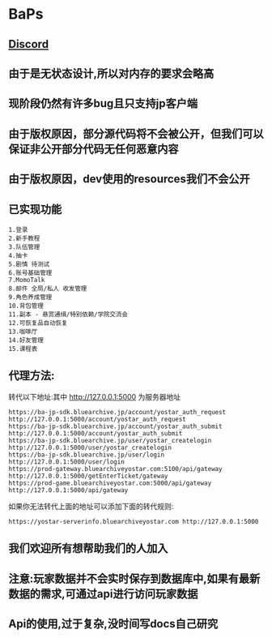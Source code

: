 # BaPs

## [Discord](https://discord.gg/mmvZbCUKAG)

## 由于是无状态设计,所以对内存的要求会略高
## 现阶段仍然有许多bug且只支持jp客户端
## 由于版权原因，部分源代码将不会被公开，但我们可以保证非公开部分代码无任何恶意内容
## 由于版权原因，dev使用的resources我们不会公开

## 已实现功能
```
1.登录
2.新手教程
3.队伍管理
4.抽卡
5.剧情 待测试
6.账号基础管理
7.MomoTalk
8.邮件 全局/私人 收发管理
9.角色养成管理
10.背包管理
11.副本 - 悬赏通缉/特别依赖/学院交流会
12.可恢复品自动恢复
13.咖啡厅
14.好友管理
15.课程表
```
## 代理方法:
转代以下地址:其中 http://127.0.0.1:5000 为服务器地址
```
https://ba-jp-sdk.bluearchive.jp/account/yostar_auth_request http://127.0.0.1:5000/account/yostar_auth_request
https://ba-jp-sdk.bluearchive.jp/account/yostar_auth_submit http://127.0.0.1:5000/account/yostar_auth_submit
https://ba-jp-sdk.bluearchive.jp/user/yostar_createlogin http://127.0.0.1:5000/user/yostar_createlogin
https://ba-jp-sdk.bluearchive.jp/user/login http://127.0.0.1:5000/user/login
https://prod-gateway.bluearchiveyostar.com:5100/api/gateway http://127.0.0.1:5000/getEnterTicket/gateway
https://prod-game.bluearchiveyostar.com:5000/api/gateway http://127.0.0.1:5000/api/gateway
```
如果你无法转代上面的地址可以添加下面的转代规则:
```
https://yostar-serverinfo.bluearchiveyostar.com http://127.0.0.1:5000
```

## 我们欢迎所有想帮助我们的人加入
## 注意:玩家数据并不会实时保存到数据库中,如果有最新数据的需求,可通过api进行访问玩家数据
## Api的使用,过于复杂,没时间写docs自己研究